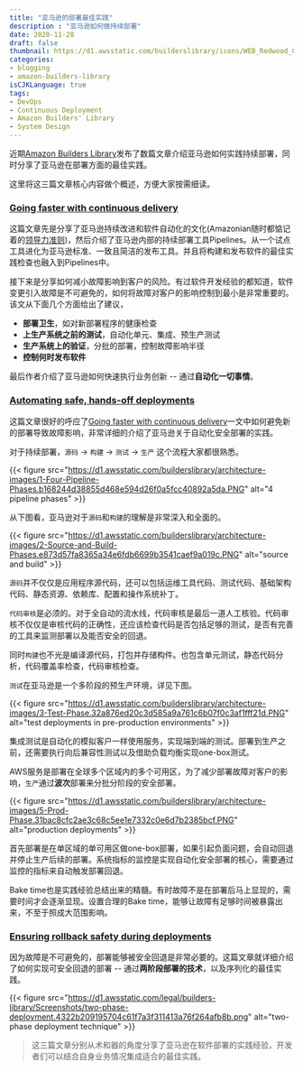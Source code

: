 ```yaml
---
title: "亚马逊的部署最佳实践"
description : "亚马逊如何做持续部署"
date: 2020-11-28
draft: false
thumbnail: https://d1.awsstatic.com/builderslibrary/icons/WEB_Redwood_Card-thumbnail_Software-deployments.89a23234e262e526ee155d5194c52e3aa605ffff.png
categories:
- blogging
- amazon-builders-library
isCJKLanguage: true
tags:
- DevOps
- Continuous Deployment
- Amazon Builders' Library
- System Design
---
```

近期[Amazon Builders Library][amazon-builders-library]发布了数篇文章介绍亚马逊如何实践持续部署，同时分享了亚马逊在部署方面的最佳实践。

这里将这三篇文章核心内容做个概述，方便大家按需细读。

<!--more-->

### [Going faster with continuous delivery][going-faster-with-cd]

这篇文章先是分享了亚马逊持续改进和软件自动化的文化(Amazonian随时都惦记着的[领导力准则][amazon-leadership-principles])，然后介绍了亚马逊内部的持续部署工具Pipelines。从一个试点工具进化为亚马逊标准、一致且简洁的发布工具。并且将构建和发布软件的最佳实践检查也融入到Pipelines中。

接下来是分享如何减小故障影响到客户的风险。有过软件开发经验的都知道，软件变更引入故障是不可避免的，如何将故障对客户的影响控制到最小是非常重要的。该文从下面几个方面给出了建议，
- **部署卫生**，如对新部署程序的健康检查
- **上生产系统之前的测试**，自动化单元、集成、预生产测试
- **生产系统上的验证**，分批的部署，控制故障影响半径
- **控制何时发布软件**

最后作者介绍了亚马逊如何快速执行业务创新 -- 通过**自动化一切事情**。

### [Automating safe, hands-off deployments][automating-safe-hands-off-deployment]

这篇文章很好的呼应了[Going faster with continuous delivery][going-faster-with-cd]一文中如何避免新的部署导致故障影响，非常详细的介绍了亚马逊关于自动化安全部署的实践。

对于持续部署，`源码` -> `构建` -> `测试` -> `生产` 这个流程大家都很熟悉。

{{< figure src="https://d1.awsstatic.com/builderslibrary/architecture-images/1-Four-Pipeline-Phases.b168244d38855d468e594d26f0a5fcc40892a5da.PNG" alt="4 pipeline phases" >}}

从下图看，亚马逊对于`源码`和`构建`的理解是非常深入和全面的。

{{< figure src="https://d1.awsstatic.com/builderslibrary/architecture-images/2-Source-and-Build-Phases.e873d57fa8365a34e6fdb6699b3541caef9a019c.PNG" alt="source and build" >}}

`源码`并不仅仅是应用程序源代码，还可以包括运维工具代码、测试代码、基础架构代码、静态资源、依赖库、配置和操作系统补丁。

`代码审核`是必须的。对于全自动的流水线，代码审核是最后一道人工核验。代码审核不仅仅是审核代码的正确性，还应该检查代码是否包括足够的测试，是否有完善的工具来监测部署以及能否安全的回退。

同时`构建`也不光是编译源代码，打包并存储构件。也包含单元测试，静态代码分析，代码覆盖率检查，代码审核检查。

`测试`在亚马逊是一个多阶段的预生产环境，详见下图。

{{< figure src="https://d1.awsstatic.com/builderslibrary/architecture-images/3-Test-Phase.32a876ed20c3d585a9a761c6b07f0c3af1fff21d.PNG" alt="test deployments in pre-production environments" >}}

集成测试是自动化的模拟客户一样使用服务，实现端到端的测试。部署到生产之前，还需要执行向后兼容性测试以及借助负载均衡实现one-box测试。

AWS服务是部署在全球多个区域内的多个可用区，为了减少部署故障对客户的影响，`生产`通过**波次**部署来分批分阶段的安全部署。

{{< figure src="https://d1.awsstatic.com/builderslibrary/architecture-images/5-Prod-Phase.31bac8cfc2ae3c68c5ee1e7332c0e6d7b2385bcf.PNG" alt="production deployments" >}}

首先部署是在单区域的单可用区做one-box部署，如果引起负面问题，会自动回退并停止生产后续的部署。系统指标的监控是实现自动化安全部署的核心，需要通过监控的指标来自动触发部署回退。

Bake time也是实践经验总结出来的精髓。有时故障不是在部署后马上显现的，需要时间才会逐渐显现。设置合理的Bake time，能够让故障有足够时间被暴露出来，不至于照成大范围影响。

### [Ensuring rollback safety during deployments][ensuring-rollback-safety-during-deployments]

因为故障是不可避免的，部署能够被安全回退是非常必要的。这篇文章就详细介绍了如何实现可安全回退的部署 -- 通过**两阶段部署的技术**，以及序列化的最佳实践。

{{< figure src="https://d1.awsstatic.com/legal/builders-library/Screenshots/two-phase-deployment.4322b209195704c61f7a3f311413a76f264afb8b.png" alt="two-phase deployment technique" >}}

> 这三篇文章分别从术和器的角度分享了亚马逊在软件部署的实践经验，开发者们可以结合自身业务情况集成适合的最佳实践。

[amazon-builders-library]: https://aws.amazon.com/builders-library/
[going-faster-with-cd]: https://aws.amazon.com/builders-library/going-faster-with-continuous-delivery/?did=ba_card&trk=ba_card
[automating-safe-hands-off-deployment]: https://aws.amazon.com/builders-library/automating-safe-hands-off-deployments/?did=ba_card&trk=ba_card
[ensuring-rollback-safety-during-deployments]: https://aws.amazon.com/builders-library/ensuring-rollback-safety-during-deployments/?did=ba_card&trk=ba_card
[amazon-leadership-principles]: https://aws.amazon.com/careers/culture/